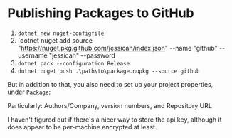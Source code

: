 Publishing Packages to GitHub
=============================

1. `dotnet new nuget-configfile`
2. `dotnet nuget add source "https://nuget.pkg.github.com/jessicah/index.json" --name "github" --username "jessicah" --password <github api key>
3. `dotnet pack --configuration Release`
4. `dotnet nuget push .\path\to\package.nupkg --source github`

But in addition to that, you also need to set up your project properties, under `Package`:

Particularly: Authors/Company, version numbers, and Repository URL

I haven't figured out if there's a nicer way to store the api key, although it does appear to be per-machine encrypted at least.
